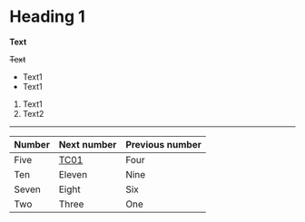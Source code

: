 # Heading 1


**Text**

~~Text~~
- Text1
- Text1

1. Text1
2. Text2
---
| Number | Next number | Previous number |
| :----- | :---------- | :-------------- |
| Five   | [TC01](TC01.jpg)        | Four            |
| Ten    | Eleven      | Nine            |
| Seven  | Eight       | Six             |
| Two    | Three       | One             |